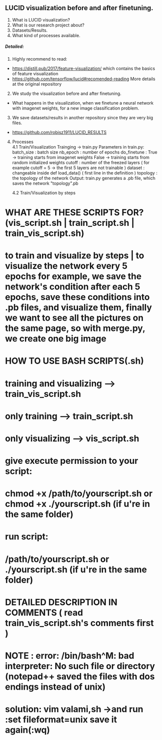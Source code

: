 ## LUCID visualization before and after finetuning.

1. What is LUCID visualization?
2. What is our research project about?
3. Datasets/Results.
4. What kind of processes available.

##### Detailed:
1. Highly recommend to read:
 - https://distill.pub/2017/feature-visualization/
   which contains the basics of feature visualization
 - https://github.com/tensorflow/lucid#recomended-reading
   More details at the original repository
2. We study the visualization before and after finetuning.
 - What happens in the visualization, when we finetune a neural network with imagenet weights, for a new image classification problem.
   
3. We save datasets/results in another repository since they are very big files.
 - https://github.com/robisz1911/LUCID_RESULTS

4. Processes<br/>
   4.1 Train/Visualization
           Trainging -> train.py
       Parameters in train.py:
           batch_size  : batch size
           nb_epoch    : number of epochs
           do_finetune : True -> training starts from imagenet weights
                         False -> training starts from random initialized weights
           cutoff      : number of the freezed layers ( for example cutoff = 5 -> the first 5 layers are not trainable )
           dataset     : changeable inside def load_data()  ( first line in the definition )
           topology    : the topology of the network
       Output:
           train.py generates a .pb file, which saves the network
           "topology".pb 
           
   4.2 Train/Visualization by steps

# WHAT ARE THESE SCRIPTS FOR? (vis_script.sh | train_script.sh | train_vis_script.sh)
# to train and visualize by steps | to visualize the network every 5 epochs for example, we save the network's condition after each 5 epochs, save these conditions into .pb files, and visualize them, finally we want to see all the pictures on the same page, so with merge.py, we create one big image


# HOW TO USE BASH SCRIPTS(.sh)
# training and visualizing --> train_vis_script.sh
# only training            --> train_script.sh
# only visualizing         --> vis_script.sh
# give execute permission to your script:
#      chmod +x /path/to/yourscript.sh   or chmod +x ./yourscript.sh (if u're in the same folder)
# run script:
#      /path/to/yourscript.sh            or ./yourscript.sh (if u're in the same folder)


# DETAILED DESCRIPTION IN COMMENTS ( read train_vis_script.sh's comments first )
 
# NOTE : error:  /bin/bash^M: bad interpreter: No such file or directory    (notepad++ saved the files with dos endings instead of unix)
#        solution:  vim valami,sh  ->and run    :set fileformat=unix   save it again(:wq)
